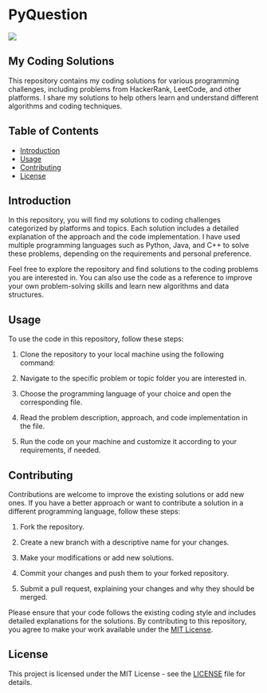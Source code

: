 # PyQuestion
<img src="https://miro.medium.com/v2/resize:fit:770/1*Aqn9-zYnfhMnT0aC71dWQA.png">

## My Coding Solutions
This repository contains my coding solutions for various programming challenges, including problems from HackerRank, LeetCode, and other platforms. I share my solutions to help others learn and understand different algorithms and coding techniques.

## Table of Contents

- [Introduction](#introduction)
- [Usage](#usage)
- [Contributing](#contributing)
- [License](#license)

## Introduction

In this repository, you will find my solutions to coding challenges categorized by platforms and topics. Each solution includes a detailed explanation of the approach and the code implementation. I have used multiple programming languages such as Python, Java, and C++ to solve these problems, depending on the requirements and personal preference.

Feel free to explore the repository and find solutions to the coding problems you are interested in. You can also use the code as a reference to improve your own problem-solving skills and learn new algorithms and data structures.

## Usage

To use the code in this repository, follow these steps:

1. Clone the repository to your local machine using the following command:

2. Navigate to the specific problem or topic folder you are interested in.

3. Choose the programming language of your choice and open the corresponding file.

4. Read the problem description, approach, and code implementation in the file.

5. Run the code on your machine and customize it according to your requirements, if needed.

## Contributing

Contributions are welcome to improve the existing solutions or add new ones. If you have a better approach or want to contribute a solution in a different programming language, follow these steps:

1. Fork the repository.

2. Create a new branch with a descriptive name for your changes.

3. Make your modifications or add new solutions.

4. Commit your changes and push them to your forked repository.

5. Submit a pull request, explaining your changes and why they should be merged.

Please ensure that your code follows the existing coding style and includes detailed explanations for the solutions. By contributing to this repository, you agree to make your work available under the [MIT License](https://opensource.org/licenses/MIT).

## License

This project is licensed under the MIT License - see the [LICENSE](LICENSE) file for details.

